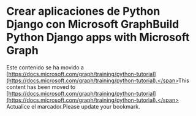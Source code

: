 # <a name="build-python-django-apps-with-microsoft-graph"></a><span data-ttu-id="d8749-101">Crear aplicaciones de Python Django con Microsoft Graph</span><span class="sxs-lookup"><span data-stu-id="d8749-101">Build Python Django apps with Microsoft Graph</span></span>

<span data-ttu-id="d8749-102">Este contenido se ha movido a [https://docs.microsoft.com/graph/training/python-tutorial](https://docs.microsoft.com/graph/training/python-tutorial).</span><span class="sxs-lookup"><span data-stu-id="d8749-102">This content has been moved to [https://docs.microsoft.com/graph/training/python-tutorial](https://docs.microsoft.com/graph/training/python-tutorial).</span></span> <span data-ttu-id="d8749-103">Actualice el marcador.</span><span class="sxs-lookup"><span data-stu-id="d8749-103">Please update your bookmark.</span></span>
